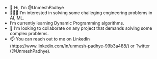 - 👋 Hi, I’m @UnmeshPadhye
- 👨🏻‍💻 I’m interested in solving some challeging engineering problems in AI, ML.
- I’m currently learning Dynamic Programming algorithms.
- 👀 I’m looking to collaborate on any project that demands solving some complex problems. 
- 📫 You can reach out to me on LinkedIn (https://www.linkedin.com/in/unmesh-padhye-99b3a488/) or Twitter (@UnmeshPadhye). 

<!---
UnmeshPadhye/UnmeshPadhye is a ✨ special ✨ repository because its `README.md` (this file) appears on your GitHub profile.
You can click the Preview link to take a look at your changes.
--->
